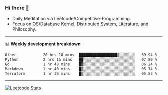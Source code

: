 ### Hi there 👋
* Daily Meditation via Leetcode/Competitive-Programming.
* Focus on OS/Database Kernel, Distributed System, Literature, and Philosophy.

-------

📊 **Weekly development breakdown**
<!--START_SECTION:waka-->

```txt
Other            20 hrs 18 mins  █████████████████▒░░░░░░░   69.94 %
Python           2 hrs 15 mins   ██░░░░░░░░░░░░░░░░░░░░░░░   07.80 %
Go               1 hr 48 mins    █▓░░░░░░░░░░░░░░░░░░░░░░░   06.24 %
Markdown         1 hr 40 mins    █▒░░░░░░░░░░░░░░░░░░░░░░░   05.74 %
Terraform        1 hr 36 mins    █▒░░░░░░░░░░░░░░░░░░░░░░░   05.53 %
```

<!--END_SECTION:waka-->

-------

[![Leetcode Stats](https://leetcard.jacoblin.cool/hzhang413?font=Fira+Mono)](https://leetcode.com/fxrc)
<!-- ![image](./cyberpunk-ghost-in-the-shell.gif)
![image](./gis-archive.png) -->
